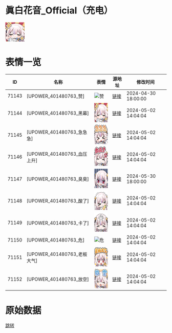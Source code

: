 # 眞白花音_Official（充电）

<img src="./cover.png" height="60" alt="cover" />

# 表情一览

|ID|名称|表情|源地址|修改时间|
|----|----|----|----|----|
|71143|[UPOWER_401480763_赞]|<img src="./pic/071143_%5BUPOWER_401480763_赞%5D.png" height="60" alt="赞"/>|[链接](https://i0.hdslb.com/bfs/garb/d755e637b8cc95c1bee1e9bba7f6be916747dd6b.png)|2024-04-30 18:00:00|
|71144|[UPOWER_401480763_黑幕]|<img src="./pic/071144_%5BUPOWER_401480763_黑幕%5D.png" height="60" alt="黑幕"/>|[链接](https://i0.hdslb.com/bfs/garb/f08bfd4ba86422d29b39503fa724ad71957cd729.png)|2024-05-02 14:04:04|
|71145|[UPOWER_401480763_急急急]|<img src="./pic/071145_%5BUPOWER_401480763_急急急%5D.png" height="60" alt="急急急"/>|[链接](https://i0.hdslb.com/bfs/garb/37dfeca7c88fc022833e68ada8284b2e907c0208.png)|2024-05-02 14:04:04|
|71146|[UPOWER_401480763_血压上升]|<img src="./pic/071146_%5BUPOWER_401480763_血压上升%5D.png" height="60" alt="血压上升"/>|[链接](https://i0.hdslb.com/bfs/garb/a7b7ef0e8cd5d56e213d0fb36d7a9eeb61ec5b94.png)|2024-05-02 14:04:04|
|71147|[UPOWER_401480763_臭臭]|<img src="./pic/071147_%5BUPOWER_401480763_臭臭%5D.png" height="60" alt="臭臭"/>|[链接](https://i0.hdslb.com/bfs/garb/3382b6924afd3562901afae8b44672ec9884d18b.png)|2024-05-30 18:00:00|
|71148|[UPOWER_401480763_酸了]|<img src="./pic/071148_%5BUPOWER_401480763_酸了%5D.png" height="60" alt="酸了"/>|[链接](https://i0.hdslb.com/bfs/garb/389edf8b500d9ddf271da6ac701fd5f19407797f.png)|2024-05-02 14:04:04|
|71149|[UPOWER_401480763_卡了]|<img src="./pic/071149_%5BUPOWER_401480763_卡了%5D.png" height="60" alt="卡了"/>|[链接](https://i0.hdslb.com/bfs/garb/ea0d282c4f48002ae360af5af81180cb411bf695.png)|2024-05-02 14:04:04|
|71150|[UPOWER_401480763_危]|<img src="./pic/071150_%5BUPOWER_401480763_危%5D.png" height="60" alt="危"/>|[链接](https://i0.hdslb.com/bfs/garb/b2abf31d06dc57263a8d36e364f6d1cf74ece1f5.png)|2024-05-02 14:04:04|
|71151|[UPOWER_401480763_老板大气]|<img src="./pic/071151_%5BUPOWER_401480763_老板大气%5D.png" height="60" alt="老板大气"/>|[链接](https://i0.hdslb.com/bfs/garb/0d8ae788c14f917f89cc50deb3ee9f804a5e74f8.png)|2024-05-02 14:04:04|
|71152|[UPOWER_401480763_放空]|<img src="./pic/071152_%5BUPOWER_401480763_放空%5D.png" height="60" alt="放空"/>|[链接](https://i0.hdslb.com/bfs/garb/b3437577fae93a17cb3c1e7735456e83c709e753.png)|2024-05-02 14:04:04|

# 原始数据

[跳转](./raw.json)

